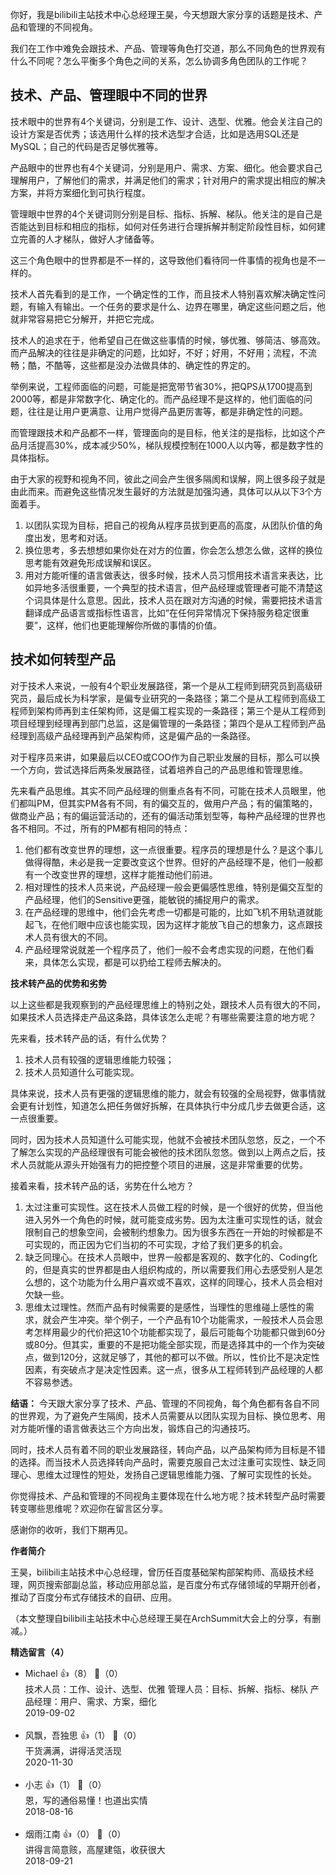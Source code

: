 你好，我是bilibili主站技术中心总经理王昊，今天想跟大家分享的话题是技术、产品和管理的不同视角。

我们在工作中难免会跟技术、产品、管理等角色打交道，那么不同角色的世界观有什么不同呢？怎么平衡多个角色之间的关系，怎么协调多角色团队的工作呢？

## 技术、产品、管理眼中不同的世界

技术眼中的世界有4个关键词，分别是工作、设计、选型、优雅。他会关注自己的设计方案是否优秀；该选用什么样的技术选型才合适，比如是选用SQL还是MySQL；自己的代码是否足够优雅等。

产品眼中的世界也有4个关键词，分别是用户、需求、方案、细化。他会要求自己理解用户，了解他们的需求，并满足他们的需求；针对用户的需求提出相应的解决方案，并将方案细化到可执行程度。

管理眼中世界的4个关键词则分别是目标、指标、拆解、梯队。他关注的是自己是否能达到目标和相应的指标，如何对任务进行合理拆解并制定阶段性目标，如何建立完善的人才梯队，做好人才储备等。

这三个角色眼中的世界都是不一样的，这导致他们看待同一件事情的视角也是不一样的。

技术人首先看到的是工作，一个确定性的工作，而且技术人特别喜欢解决确定性问题，有输入有输出。一个任务的要求是什么、边界在哪里，确定这些问题之后，他就非常容易把它分解开，并把它完成。

技术人的追求在于，他希望自己在做这些事情的时候，够优雅、够简洁、够高效。而产品解决的往往是非确定的问题，比如好，不好；好用，不好用；流程，不流畅；酷，不酷等，这些都是没办法做具体的、确定性的界定的。

举例来说，工程师面临的问题，可能是把宽带节省30%，把QPS从1700提高到2000等，都是非常数字化、确定化的。而产品经理不是这样的，他们面临的问题，往往是让用户更满意、让用户觉得产品更厉害等，都是非确定性的问题。

而管理跟技术和产品都不一样，管理面向的是目标，他关注的是指标，比如这个产品月活提高30%，成本减少50%，梯队规模控制在1000人以内等，都是数字性的具体指标。

由于大家的视野和视角不同，彼此之间会产生很多隔阂和误解，网上很多段子就是由此而来。而避免这些情况发生最好的方法就是加强沟通，具体可以从以下3个方面着手。

1. 以团队实现为目标，把自己的视角从程序员拔到更高的高度，从团队价值的角度出发，思考和对话。
2. 换位思考，多去想想如果你处在对方的位置，你会怎么想怎么做，这样的换位思考能有效避免形成误解和误区。
3. 用对方能听懂的语言做表达，很多时候，技术人员习惯用技术语言来表达，比如异地多活很重要，一个典型的技术语言，但产品经理或管理者可能不清楚这个词具体是什么意思。因此，技术人员在跟对方沟通的时候，需要把技术语言翻译成产品语言或指标性语言，比如“在任何异常情况下保持服务稳定很重要”，这样，他们也更能理解你所做的事情的价值。

## 技术如何转型产品

对于技术人来说，一般有4个职业发展路径，第一个是从工程师到研究员到高级研究员，最后成长为科学家，是偏专业研究的一条路径；第二个是从工程师到高级工程师到架构师再到主任架构师，这是偏工程实现的一条路径；第三个是从工程师到项目经理到经理再到部门总监，这是偏管理的一条路径；第四个是从工程师到产品经理到高级产品经理再到产品架构师，这是偏产品的一条路径。

对于程序员来讲，如果最后以CEO或COO作为自己职业发展的目标，那么可以换一个方向，尝试选择后两条发展路径，试着培养自己的产品思维和管理思维。

先来看产品思维。其实不同产品经理的侧重点各有不同，可能在技术人员眼里，他们都叫PM，但其实PM各有不同，有的偏交互的，做用户产品；有的偏策略的，做商业产品；有的偏运营活动的，还有的偏活动策划型等，每种产品经理的世界也各不相同。不过，所有的PM都有相同的特点：

1. 他们都有改变世界的理想，这一点很重要。程序员的理想是什么？是这个事儿做得得酷，未必是我一定要改变这个世界。但好的产品经理不是，他们一般都有一个改变世界的理想，这样才能推动他们前进。
2. 相对理性的技术人员来说，产品经理一般会更偏感性思维，特别是偏交互型的产品经理，他们的Sensitive更强，能敏锐的捕捉用户的需求。
3. 在产品经理的思维中，他们会先考虑一切都是可能的，比如飞机不用轨道就能起飞，在他们眼中应该也能实现，因为这样才能放飞自己的想象力，这点跟技术人员有很大的不同。
4. 产品经理常说就差一个程序员了，他们一般不会考虑实现的问题，在他们看来，具体怎么实现，都是可以扔给工程师去解决的。

**技术转产品的优势和劣势**

以上这些都是我观察到的产品经理思维上的特别之处，跟技术人员有很大的不同，如果技术人员选择走产品这条路，具体该怎么走呢？有哪些需要注意的地方呢？

先来看，技术转产品的话，有什么优势？

1. 技术人员有较强的逻辑思维能力较强；
2. 技术人员知道什么可能实现。

具体来说，技术人员有更强的逻辑思维的能力，就会有较强的全局视野，做事情就会更有计划性，知道怎么把任务做好拆解，在具体执行中分成几步去做更合适，这一点很重要。

同时，因为技术人员知道什么可能实现，他就不会被技术团队忽悠，反之，一个不了解怎么实现的产品经理很有可能会被他的技术团队忽悠。做到以上两点之后，技术人员就能从源头开始强有力的把控整个项目的进展，这是非常重要的优势。

接着来看，技术转产品的话，劣势在什么地方？

1. 太过注重可实现性。这在技术人员做工程的时候，是一个很好的优势，但当他进入另外一个角色的时候，就可能变成劣势。因为太注重可实现性的话，就会限制自己的想象空间，会被制约想象力。因为很多东西在一开始的时候都是不可实现的，而正因为它们当初的不可实现，才给了我们更多的机会。
2. 缺乏同理心。在技术人员眼中，世界一般都是客观的、数字化的、Coding化的，但是真实的世界都是由人组织构成的，所以需要我们用心去感受别人是怎么想的，这个功能为什么用户喜欢或不喜欢，这样的同理心，技术人员会相对欠缺一些。
3. 思维太过理性。然而产品有时候需要的是感性，当理性的思维碰上感性的需求，就会产生冲突。举个例子，一个产品有10个功能需求，一般技术人员会思考怎样用最少的代价把这10个功能都实现了，最后可能每个功能都只做到60分或80分。但其实，重要的不是把功能全部实现，而是选择其中的一个作为突破点，做到120分，这就足够了，其他的都可以不做。所以，性价比不是决定性因素，有突破点才是决定性因素。这一点，很多从工程师转到产品经理的人都不容易参透。

**结语：** 今天跟大家分享了技术、产品、管理的不同视角，每个角色都有各自不同的世界观，为了避免产生隔阂，技术人员需要从以团队实现为目标、换位思考、用对方能听懂的语言做表达三个方向出发，锻炼自己的沟通技巧。

同时，技术人员有着不同的职业发展路径，转向产品，以产品架构师为目标是不错的选择。而当技术人员选择转向产品时，需要克服自己太过注重可实现性、缺乏同理心、思维太过理性的短处，发扬自己逻辑思维能力强、了解可实现性的长处。

你觉得技术、产品和管理的不同视角主要体现在什么地方呢？技术转型产品时需要转变哪些思维呢？欢迎你在留言区分享。

感谢你的收听，我们下期再见。

**作者简介**

王昊，bilibili主站技术中心总经理，曾历任百度基础架构部架构师、高级技术经理，网页搜索部副总监，移动应用部总监，是百度分布式存储领域的早期开创者，推动了百度分布式存储技术的自研、应用。

（本文整理自bilibili主站技术中心总经理王昊在ArchSummit大会上的分享，有删减。）
<div><strong>精选留言（4）</strong></div><ul>
<li><span>Michael</span> 👍（8） 💬（0）<div>技术人员：工作、设计、选型、优雅
管理人员：目标、拆解、指标、梯队
产品经理：用户、需求、方案，细化</div>2019-09-02</li><br/><li><span>风飘，吾独思</span> 👍（1） 💬（0）<div>干货满满，讲得活灵活现</div>2020-11-30</li><br/><li><span>小志</span> 👍（1） 💬（0）<div>恩，写的通俗易懂！也道出实情</div>2018-08-16</li><br/><li><span>烟雨江南</span> 👍（0） 💬（0）<div>讲得言简意赅，高屋建瓴，收获很大</div>2018-09-21</li><br/>
</ul>